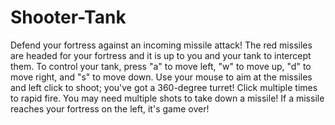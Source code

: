 # Shooter-Tank

Defend your fortress against an incoming missile attack! The red missiles are headed for your fortress and it is up to you and your tank to intercept them. To control your tank, press "a" to move left, "w" to move up, "d" to move right, and "s" to move down. Use your mouse to aim at the missiles and left click to shoot; you've got a 360-degree turret! Click multiple times to rapid fire. You may need multiple shots to take down a missile! If a missile reaches your fortress on the left, it's game over!
